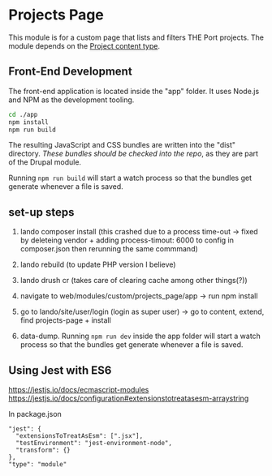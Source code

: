 # Projects Page

This module is for a custom page that lists and filters THE Port projects. The module depends on the [Project content type](/admin/structure/types/manage/project/fields).

## Front-End Development

The front-end application is located inside the "app" folder. It uses Node.js and NPM as the development tooling.

```bash
cd ./app
npm install
npm run build
```

The resulting JavaScript and CSS bundles are written into the "dist" directory. _These bundles should be checked into the repo_, as they are part of the Drupal module.

Running `npm run build` will start a watch process so that the bundles get generate whenever a file is saved.

## set-up steps

1. lando composer install (this crashed due to a process time-out -> fixed by deleteing vendor + adding process-timout: 6000 to config in composer.json then rerunning the same commmand)

2. lando rebuild (to update PHP version I believe)

3. lando drush cr (takes care of clearing cache among other things(?))

4. navigate to web/modules/custom/projects_page/app -> run npm install

5. go to lando/site/user/login (login as super user) -> go to content, extend, find projects-page + install

6. data-dump.
   Running `npm run dev` inside the app folder will start a watch process so that the bundles get generate whenever a file is saved.

## Using Jest with ES6

https://jestjs.io/docs/ecmascript-modules
https://jestjs.io/docs/configuration#extensionstotreatasesm-arraystring

In package.json

```
"jest": {
  "extensionsToTreatAsEsm": [".jsx"],
  "testEnvironment": "jest-environment-node",
  "transform": {}
},
"type": "module"
```
